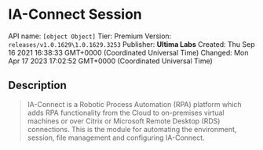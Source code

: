 # IA-Connect Session
API name: `[object Object]`
Tier: Premium
Version: `releases/v1.0.1629\1.0.1629.3253`
Publisher: **Ultima Labs**
Created: Thu Sep 16 2021 16:38:33 GMT+0000 (Coordinated Universal Time)
Changed: Mon Apr 17 2023 17:02:52 GMT+0000 (Coordinated Universal Time)

## Description
> IA-Connect is a Robotic Process Automation (RPA) platform which adds RPA functionality from the Cloud to on-premises virtual machines or over Citrix or Microsoft Remote Desktop (RDS) connections. This is the module for automating the environment, session, file management and configuring IA-Connect.
